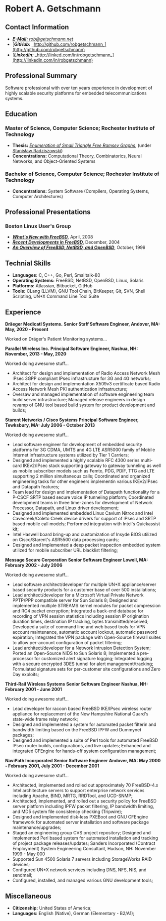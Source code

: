 # Robert A. Getschmann

## Contact Information

* [***E-Mail:*** _rob@getschmann.net_](mailto:rob@getschmann.net)
* [***GitHub:*** _http://github.com/robgetschmann_](http://github.com/robgetschmann)
* [***LinkedIn:*** _http://linked.com/in/robgetschmann_](http://linkedin.com/in/robgetschmann)

## Professional Summary

Software professional with over ten years experience in development of
highly scalable security platforms for embedded telecommunications systems.

## Education

### Master of Science, Computer Science; Rochester Institute of Technology

* **Thesis:** [_Enumeration of Small Triangle Free Ramsey Graphs_](http://scholarworks.rit.edu/theses/328/),
  (under [Stanisław Radziszowski](http://www.cs.rit.edu/~spr/))
* **Concentrations:** Computational Theory, Combinatorics, Neural Networks,
  and Object-Oriented Systems

### Bachelor of Science, Computer Science; Rochester Institute of Technology

* **Concentrations:** System Software (Compilers, Operating Systems,
  Computer Architectures)

## Professional Presentations

### Boston Linux User's Group

* [**_What's New with FreeBSD_**](http://www.blu.org/cgi-bin/calendar/2008-apr), April, 2008
* [**_Recent Developments in FreeBSD_**](http://www.blu.org/cgi-bin/calendar/2004-dec), December, 2004
* [**_An Overview of FreeBSD, NetBSD, and OpenBSD_**](http://www.blu.org/cgi-bin/calendar/1999-oct), October, 1999

## Technial Skills

* **Languages:** C, C++, Go, Perl, Smalltalk-80
* **Operating Systems:** FreeBSD, NetBSD, OpenBSD, Linux, Solaris
* **Platforms:** Atlassian, Bitbucket, GitHub
* **Tools:** CLang (LLVM), GNU Tool Chain, BitKeeper, Git, SVN, Shell
  Scripting, UN*X Command Line Tool Suite

## Experience

**Dräeger Medicatl Systems.**
**Senior Staff Software Engineer, Andover, MA: May, 2020 - Present**

Worked on Dräger's Patient Monitoring systems...

**Parallel Wireless Inc.**
**Principal Software Engineer, Nashua, NH: November, 2013 - May, 2020**

Worked doing awesome stuff…

* Architect for design and implementation of Radio Access Network
  Mesh IPsec 3GPP compliant IPsec infrastructure for 3G and 4G networks;
* Architect for design and implementation X509v3 certificate based
  Radio Access Network Mesh PKI authentication infrastructure;
* Oversaw and managed implementation of software engineering team
  build server infrastructure; Managed release engineers in design
  revamp of GNU tool based build system for product development and
  builds;

**Starent Networks / Cisco Systems**
**Principal Software Engineer, Tewksbury, MA: July 2006 - October 2013**

Worked doing awesome stuff…

* Lead software engineer for development of embedded security platforms for
  3G CDMA, UMTS and 4G LTE ASR5000 family of Mobile Internet infrastructure
  systems utilized by Tier 1 Carriers;
* Designed and implemented a highly scalable RFC 4300 series
  multi-card IKEv2/IPsec stack supporting gateway to gateway tunneling
  as well as mobile subscriber models such as Femto, PDG, PDIF, TTG and
  LTE supporting 2 million simultaneous calls; Coordinated and organized
  engineering tasks for other engineers implementin various IKEv2/IPsec
  and Datapath features;
* Team lead for design and implementation of Datapath functionality
  for a P-CSCF SRTP based secure voice IP tunneling platform; Coordinated
  development teams in three time-zones for development of Network Processor,
  Datapath, and Linux driver development;
* Designed and implemented embedded Linux Cavium Nitrox and Intel
  Cavecreek/Coleto Creek device drivers for support of IPsec and SRTP based
  mobile call models; Performed integration with Intel's Quickassist kit;
* Intel Haswell board bring-up and customization of Insyde BIOS utilized
  on Cisco/Starent's ASR5500 data processing cards;
* Designed and implemented a deep packet inspection embedded system
  utilized for mobile subscriber URL blacklist filtering;

**Message Secure Corporation**
**Senior Software Engineer**
**Lowell, MA: February 2002 - July 2006**

Worked doing awesome stuff…

* Lead software architect/developer for multiple UN*X appliance/server
  based security products for a customer base of over 500 installations;
* Lead architect/developer for a Microsoft Virtual Private Network
  PPTP/PPP compatible server for Sun Solaris 8; Designed and implemented
  multiple STREAMS kernel modules for packet compression and RC4 packet
  encryption; Integrated a back-end database for recording of VPN session
  statistics including session IP origination duration times, destination
  IP tracking, bytes transmitted/received; Developed a suite of command line
  and web based tools for VPN account maintenance, automatic account lockout,
  automatic password expiration; Integrated the VPN package with Open-Source
  firewall suites to allow per-account configuration of packet filtering;
* Lead architect/developer for a Network Intrusion Detection System;
  Ported an Open-Source NIDS to Sun Solaris 8; Implemented a pre-processor
  for customized alert signature logging; Integrated logging with a secure
  encrypted 3DES tunnel for alert management/tracking; Formulated signature
  sets for per-customer site configurations and Zero Day exploits;

**Third-Rail Wireless Systems**
**Senior Software Engineer**
**Nashua, NH: February 2001 - June 2001**

Worked doing awesome stuff…

* Lead developer for racoon based FreeBSD IKE/IPsec wireless router
  appliance for replacement of the New Hampshire National Guard's
  state-wide frame relay network;
* Designed and implemented a system for automated packet filterin
  and bandwidth limiting based on the FreeBSD IPFW and Dummynet
  packages;
* Designed and implemented a suite of Perl tools for automated FreeBSD
  IPsec router builds, configurations, and live updates; Enhanced and
  integrated CFEngine for hands-off system configuration management;

**NaviPath Incorporated**
**Senior Software Engineer**
**Andover, MA: May 2000 - February 2001, July 2001 - December 2001**

Worked doing awesome stuff…

* Architected, implemented and rolled out approximately 70 FreeBSD-4.x
  Intel architecture servers to support enterprise network
  services including Apache, BIND, MRTG, RRDTool, and UCD-SNMP;
* Architected, implemented, and rolled out a security policy for
  FreeBSD server platform including IPFW packet filtering, IP bandwidth
  limiting, and MD5 system file consistency checking (Tripwire);
* Designed and implemented disk-less PXEBoot and GNU CFEngine framework
  for automated server installation and software package
  maintenance/upgrades;
* Staged an engineering group CVS project repository; Designed and
  implemented Perl based system for automated installation and
  tracking of project package releases/updates;
  Sanders Incorporated (Contract Employment)
  System Engineering Consultant, Hudson, NH: November 1999 - May 000
* Supported Sun 4500 Solaris 7 servers including StorageWorks RAID
  devices;
* Configured UN*X network services including DNS, NFS, NIS, and
  sendmail;
* Configured, installed, and managed various GNU development tools;

## Miscellaneous

* **Citizenship:** United States of America;
* **Languages:** English (Native), German (Elementary - B2/A1);
